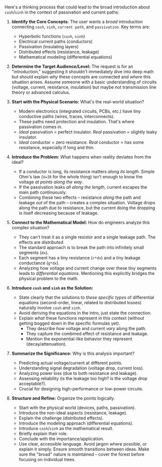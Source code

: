 Here's a thinking process that could lead to the broad introduction about `cosh`/`sinh` in the context of passivation and current paths:

1.  **Identify the Core Concepts:** The user wants a *broad* introduction connecting `cosh`, `sinh`, `current path`, and `passivation`. Key terms are:
    *   Hyperbolic functions (`cosh`, `sinh`)
    *   Electrical current paths (conductors)
    *   Passivation (insulating layers)
    *   Distributed effects (resistance, leakage)
    *   Mathematical modeling (differential equations)

2.  **Determine the Target Audience/Level:** The request is for an "introduction," suggesting it shouldn't immediately dive into deep math but should explain *why* these concepts are connected and *where* this situation arises. Assume someone with a basic understanding of circuits (voltage, current, resistance, insulation) but maybe not transmission line theory or advanced calculus.

3.  **Start with the Physical Scenario:** What's the real-world situation?
    *   Modern electronics (integrated circuits, PCBs, etc.) have tiny conductive paths (wires, traces, interconnects).
    *   These paths need protection and insulation. That's where passivation comes in.
    *   *Ideal* passivation = perfect insulator. *Real* passivation = slightly leaky insulator.
    *   *Ideal* conductor = zero resistance. *Real* conductor = has some resistance, especially if long and thin.

4.  **Introduce the Problem:** What happens when reality deviates from the ideal?
    *   If a conductor is long, its resistance matters *along its length*. Simple Ohm's law (`V=IR` for the whole thing) isn't enough to know the voltage *at points along the way*.
    *   If the passivation leaks *all along the length*, current escapes the main path continuously.
    *   Combining these two effects – resistance *along* the path and leakage *out* of the path – creates a complex situation. Voltage drops along the path due to resistance, but the current doing the dropping is itself decreasing because of leakage.

5.  **Connect to the Mathematical Model:** How do engineers analyze this complex situation?
    *   They can't treat it as a single resistor and a single leakage path. The effects are *distributed*.
    *   The standard approach is to break the path into infinitely small segments (`dx`).
    *   Each segment has a tiny resistance (`r*dx`) and a tiny leakage conductance (`g*dx`).
    *   Analyzing how voltage and current change over these tiny segments leads to *differential equations*. Mentioning this explicitly bridges the physical problem to the math.

6.  **Introduce `cosh` and `sinh` as the Solution:**
    *   State clearly that the solutions to *these specific types* of differential equations (second-order, linear, related to distributed losses) naturally involve `cosh` and `sinh`.
    *   Avoid deriving the equations in the intro, just state the connection.
    *   Explain *what* these functions represent in this context (without getting bogged down in the specific formulas yet).
        *   They describe *how* voltage and current *vary* along the path.
        *   They capture the combined effect of resistance and leakage.
        *   Mention the exponential-like behavior they represent (decay/attenuation).

7.  **Summarize the Significance:** Why is this analysis important?
    *   Predicting actual voltage/current at different points.
    *   Understanding signal degradation (voltage drop, current loss).
    *   Analyzing power loss (due to both resistance and leakage).
    *   Assessing reliability (is the leakage too high? is the voltage drop acceptable?).
    *   Crucial for designing high-performance or low-power circuits.

8.  **Structure and Refine:** Organize the points logically.
    *   Start with the physical world (devices, paths, passivation).
    *   Introduce the non-ideal aspects (resistance, leakage).
    *   Explain the challenge (distributed effects).
    *   Introduce the modeling approach (differential equations).
    *   Introduce `cosh`/`sinh` as the mathematical result.
    *   Briefly explain their role.
    *   Conclude with the importance/application.
    *   Use clear, accessible language. Avoid jargon where possible, or explain it simply. Ensure smooth transitions between ideas. Make sure the "broad" nature is maintained – cover the forest before focusing on individual trees.